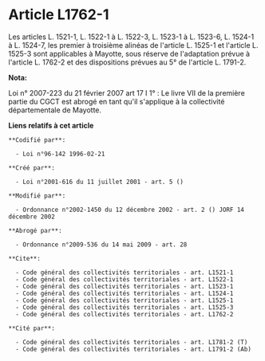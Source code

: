 # Article L1762-1

Les articles L. 1521-1, L. 1522-1 à L. 1522-3, L. 1523-1 à L. 1523-6, L. 1524-1 à L. 1524-7, les premier à troisième alinéas
de l'article L. 1525-1 et l'article L. 1525-3 sont applicables à Mayotte, sous réserve de l'adaptation prévue à l'article L.
1762-2 et des dispositions prévues au 5° de l'article L. 1791-2.

**Nota:**

Loi n° 2007-223 du 21 février 2007 art 17 I 1° : Le livre VII de la première partie du CGCT est abrogé en tant qu'il
s'applique à la collectivité départementale de Mayotte.

**Liens relatifs à cet article**

	**Codifié par**:

	  - Loi n°96-142 1996-02-21

	**Créé par**:

	  - Loi n°2001-616 du 11 juillet 2001 - art. 5 ()

	**Modifié par**:

	  - Ordonnance n°2002-1450 du 12 décembre 2002 - art. 2 () JORF 14 décembre 2002

	**Abrogé par**:

	  - Ordonnance n°2009-536 du 14 mai 2009 - art. 28

	**Cite**:

	  - Code général des collectivités territoriales - art. L1521-1
	  - Code général des collectivités territoriales - art. L1522-1
	  - Code général des collectivités territoriales - art. L1523-1
	  - Code général des collectivités territoriales - art. L1524-1
	  - Code général des collectivités territoriales - art. L1525-1
	  - Code général des collectivités territoriales - art. L1525-3
	  - Code général des collectivités territoriales - art. L1762-2

	**Cité par**:

	  - Code général des collectivités territoriales - art. L1781-2 (T)
	  - Code général des collectivités territoriales - art. L1791-2 (Ab)
